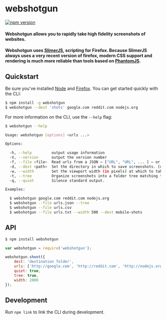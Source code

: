 # webshotgun
[![npm version](https://badge.fury.io/js/webshotgun.svg)](https://www.npmjs.com/package/webshotgun)

<h4>Webshotgun allows you to rapidly take high fidelity screenshots of websites.<h4>

Webshotgun uses [SlimerJS](https://slimerjs.org/), scripting for Firefox. Because SlimerJS always uses a very recent version of firefox, modern CSS support and rendering is much more reliable than tools based on [PhantomJS](http://phantomjs.org/).

## Quickstart
Be sure you've installed [Node](https://nodejs.org/) and [Firefox](https://www.mozilla.org/firefox/). You can get started quickly with the CLI:

```bash
$ npm install -g webshotgun
$ webshotgun --dest 'shots' google.com reddit.com nodejs.org
```

For more information on the CLI, use the `--help` flag:

```bash
$ webshotgun --help

Usage: webshotgun [options] <urls ...>

Options:

  -h, --help         output usage information
  -V, --version      output the version number
  -f, --file <file>  Read urls from a JSON – ["URL", "URL", ... ] – or CSV file. (URLs separated by whitespace or commas.)
  -d, --dest <path>  Set the directory in which to save screenshots. [default: './webshotgun']
  -w, --width        Set the viewport width (in pixels) at which to take screenshots. [default: '1500']
  -t, --tree         Organize screenshots into a folder tree matching the URL structure.
  -q, --quiet        Silence standard output.

Examples:

  $ webshotgun google.com reddit.com nodejs.org
  $ webshotgun --file urls.json --tree
  $ webshotgun --file urls.csv
  $ webshotgun --file urls.txt --width 500 --dest mobile-shots
```

## API

```bash
$ npm install webshotgun
```

```js
var webshotgun = require('webshotgun');

webshotgun.shoot({
    dest: 'destination folder',
    urls: ['http://google.com', 'http://reddit.com', 'http://nodejs.org'],
    quiet: true,
    tree: true,
    width: 2000
});
```

## Development
Run `npm link` to link the CLI during development.

